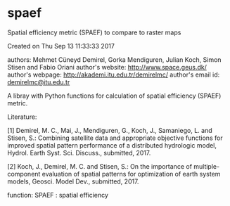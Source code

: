 # spaef
Spatial efficiency metric  (SPAEF) to compare to raster maps


Created on Thu Sep 13 11:33:33 2017

authors:                 Mehmet Cüneyd Demirel, Gorka Mendiguren, Julian Koch, Simon Stisen and Fabio Oriani
author's website:        http://www.space.geus.dk/
author's webpage:        http://akademi.itu.edu.tr/demirelmc/
author's email id:       demirelmc@itu.edu.tr

A libray with Python functions for calculation of spatial efficiency (SPAEF) metric.

Literature:

[1] Demirel, M. C., Mai, J., Mendiguren, G., Koch, J., Samaniego, L. and Stisen, S.: Combining satellite data and appropriate objective functions for improved spatial pattern performance of a distributed hydrologic model, Hydrol. Earth Syst. Sci. Discuss., submitted, 2017.

[2] Koch, J., Demirel, M. C. and Stisen, S.: On the importance of multiple-component evaluation of spatial patterns for optimization of earth system models, Geosci. Model Dev., submitted, 2017.

function:
    SPAEF : spatial efficiency   

